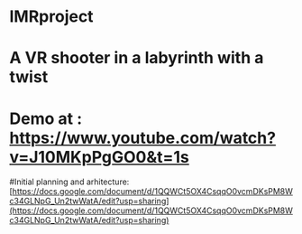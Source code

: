 # IMRproject
# A VR shooter in a labyrinth with a twist    
# Demo at : https://www.youtube.com/watch?v=J10MKpPgGO0&t=1s


#Initial planning and arhitecture: [https://docs.google.com/document/d/1QQWCt5OX4CsqqO0vcmDKsPM8Wc34GLNpG_Un2twWatA/edit?usp=sharing](https://docs.google.com/document/d/1QQWCt5OX4CsqqO0vcmDKsPM8Wc34GLNpG_Un2twWatA/edit?usp=sharing)
